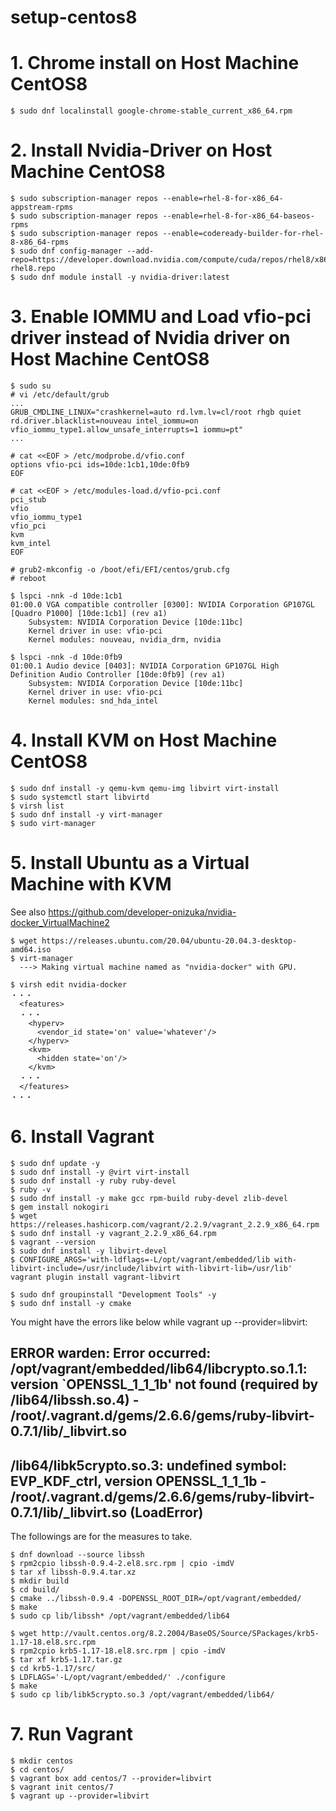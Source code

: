 # setup-centos8

# 1. Chrome install on Host Machine CentOS8
```
$ sudo dnf localinstall google-chrome-stable_current_x86_64.rpm
```

# 2. Install Nvidia-Driver on Host Machine CentOS8
```
$ sudo subscription-manager repos --enable=rhel-8-for-x86_64-appstream-rpms
$ sudo subscription-manager repos --enable=rhel-8-for-x86_64-baseos-rpms
$ sudo subscription-manager repos --enable=codeready-builder-for-rhel-8-x86_64-rpms
$ sudo dnf config-manager --add-repo=https://developer.download.nvidia.com/compute/cuda/repos/rhel8/x86_64/cuda-rhel8.repo
$ sudo dnf module install -y nvidia-driver:latest
```

# 3. Enable IOMMU and Load vfio-pci driver instead of Nvidia driver on Host Machine CentOS8
```
$ sudo su
# vi /etc/default/grub 
...
GRUB_CMDLINE_LINUX="crashkernel=auto rd.lvm.lv=cl/root rhgb quiet rd.driver.blacklist=nouveau intel_iommu=on vfio_iommu_type1.allow_unsafe_interrupts=1 iommu=pt"
...

# cat <<EOF > /etc/modprobe.d/vfio.conf
options vfio-pci ids=10de:1cb1,10de:0fb9
EOF

# cat <<EOF > /etc/modules-load.d/vfio-pci.conf
pci_stub
vfio
vfio_iommu_type1
vfio_pci
kvm
kvm_intel
EOF

# grub2-mkconfig -o /boot/efi/EFI/centos/grub.cfg
# reboot

$ lspci -nnk -d 10de:1cb1
01:00.0 VGA compatible controller [0300]: NVIDIA Corporation GP107GL [Quadro P1000] [10de:1cb1] (rev a1)
	Subsystem: NVIDIA Corporation Device [10de:11bc]
	Kernel driver in use: vfio-pci
	Kernel modules: nouveau, nvidia_drm, nvidia

$ lspci -nnk -d 10de:0fb9
01:00.1 Audio device [0403]: NVIDIA Corporation GP107GL High Definition Audio Controller [10de:0fb9] (rev a1)
	Subsystem: NVIDIA Corporation Device [10de:11bc]
	Kernel driver in use: vfio-pci
	Kernel modules: snd_hda_intel
```

# 4. Install KVM on Host Machine CentOS8
```
$ sudo dnf install -y qemu-kvm qemu-img libvirt virt-install
$ sudo systemctl start libvirtd
$ virsh list
$ sudo dnf install -y virt-manager
$ sudo virt-manager 
```

# 5. Install Ubuntu as a Virtual Machine with KVM
See also https://github.com/developer-onizuka/nvidia-docker_VirtualMachine2

```
$ wget https://releases.ubuntu.com/20.04/ubuntu-20.04.3-desktop-amd64.iso
$ virt-manager
  ---> Making virtual machine named as "nvidia-docker" with GPU.
```

```
$ virsh edit nvidia-docker
・・・
  <features>
  ・・・
    <hyperv>
      <vendor_id state='on' value='whatever'/>
    </hyperv>
    <kvm>
      <hidden state='on'/>
    </kvm>
  ・・・
  </features>
・・・
```

# 6. Install Vagrant
```
$ sudo dnf update -y
$ sudo dnf install -y @virt virt-install
$ sudo dnf install -y ruby ruby-devel
$ ruby -v
$ sudo dnf install -y make gcc rpm-build ruby-devel zlib-devel
$ gem install nokogiri
$ wget https://releases.hashicorp.com/vagrant/2.2.9/vagrant_2.2.9_x86_64.rpm
$ sudo dnf install -y vagrant_2.2.9_x86_64.rpm
$ vagrant --version
$ sudo dnf install -y libvirt-devel
$ CONFIGURE_ARGS='with-ldflags=-L/opt/vagrant/embedded/lib with-libvirt-include=/usr/include/libvirt with-libvirt-lib=/usr/lib' vagrant plugin install vagrant-libvirt

$ sudo dnf groupinstall "Development Tools" -y
$ sudo dnf install -y cmake
```

You might have the errors like below while vagrant up --provider=libvirt:

ERROR warden: Error occurred: /opt/vagrant/embedded/lib64/libcrypto.so.1.1: version `OPENSSL_1_1_1b' not found (required by /lib64/libssh.so.4) - /root/.vagrant.d/gems/2.6.6/gems/ruby-libvirt-0.7.1/lib/_libvirt.so
-----
/lib64/libk5crypto.so.3: undefined symbol: EVP_KDF_ctrl, version OPENSSL_1_1_1b - /root/.vagrant.d/gems/2.6.6/gems/ruby-libvirt-0.7.1/lib/_libvirt.so (LoadError)
-----


The followings are for the measures to take.
```
$ dnf download --source libssh
$ rpm2cpio libssh-0.9.4-2.el8.src.rpm | cpio -imdV
$ tar xf libssh-0.9.4.tar.xz 
$ mkdir build
$ cd build/
$ cmake ../libssh-0.9.4 -DOPENSSL_ROOT_DIR=/opt/vagrant/embedded/
$ make
$ sudo cp lib/libssh* /opt/vagrant/embedded/lib64

$ wget http://vault.centos.org/8.2.2004/BaseOS/Source/SPackages/krb5-1.17-18.el8.src.rpm
$ rpm2cpio krb5-1.17-18.el8.src.rpm | cpio -imdV
$ tar xf krb5-1.17.tar.gz 
$ cd krb5-1.17/src/
$ LDFLAGS='-L/opt/vagrant/embedded/' ./configure
$ make
$ sudo cp lib/libk5crypto.so.3 /opt/vagrant/embedded/lib64/
```

# 7. Run Vagrant
```
$ mkdir centos
$ cd centos/
$ vagrant box add centos/7 --provider=libvirt
$ vagrant init centos/7
$ vagrant up --provider=libvirt
```
